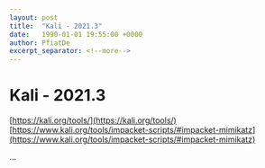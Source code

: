 ```yaml
---
layout: post
title:  "Kali - 2021.3"
date:   1990-01-01 19:55:00 +0000
author: PfiatDe
excerpt_separator: <!--more-->
---
```


# Kali - 2021.3
[https://kali.org/tools/](https://kali.org/tools/)
[https://www.kali.org/tools/impacket-scripts/#impacket-mimikatz](https://www.kali.org/tools/impacket-scripts/#impacket-mimikatz)

...
<!--more-->
